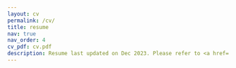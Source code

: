 ```yaml
---
layout: cv
permalink: /cv/
title: resume
nav: true
nav_order: 4
cv_pdf: cv.pdf
description: Resume last updated on Dec 2023. Please refer to <a href='https://www.linkedin.com/in/zhiyang-pan-melissa/'>my LinkedIn Page</a> or the CV pdf for detail descriptions. 
---
```

